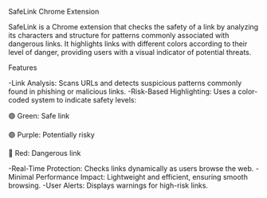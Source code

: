 SafeLink Chrome Extension

SafeLink is a Chrome extension that checks the safety of a link by analyzing its characters and structure for patterns commonly associated with dangerous links. It highlights links with different colors according to their level of danger, providing users with a visual indicator of potential threats.

Features

-Link Analysis: Scans URLs and detects suspicious patterns commonly found in phishing or malicious links.
-Risk-Based Highlighting: Uses a color-coded system to indicate safety levels:

🟢 Green: Safe link

🟣 Purple: Potentially risky

🔴 Red: Dangerous link

-Real-Time Protection: Checks links dynamically as users browse the web.
-Minimal Performance Impact: Lightweight and efficient, ensuring smooth browsing.
-User Alerts: Displays warnings for high-risk links.
